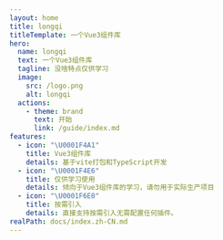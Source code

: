```yaml
---
layout: home
title: longqi
titleTemplate: 一个Vue3组件库
hero:
  name: longqi
  text: 一个Vue3组件库
  tagline: 没啥特点仅供学习
  image:
    src: /logo.png
    alt: longqi
  actions:
    - theme: brand
      text: 开始
      link: /guide/index.md
features:
  - icon: "\U0001F4A1"
    title: Vue3组件库
    details: 基于vite打包和TypeScript开发
  - icon: "\U0001F4E6"
    title: 仅供学习使用
    details: 倾向于Vue3组件库的学习，请勿用于实际生产项目
  - icon: "\U0001F6E0️"
    title: 按需引入
    details: 直接支持按需引入无需配置任何插件。
realPath: docs/index.zh-CN.md
---
```


